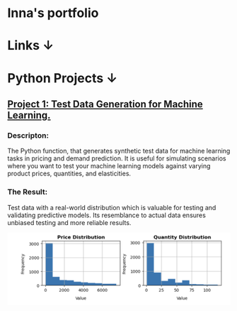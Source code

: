 # Inna's portfolio
# Links ↓

# Python Projects ↓
## [Project 1: Test Data Generation for Machine Learning.](https://github.com/Innesse/Test-data-creation-automation)
### Descripton:
The Python function, that generates synthetic test data for machine learning tasks in pricing and demand prediction. It is useful for simulating scenarios where you want to test your machine learning models against varying product prices, quantities, and elasticities.
### The Result:
Test data with a real-world distribution which is valuable for testing and validating predictive models. Its resemblance to actual data ensures unbiased testing and more reliable results.

![Distribution](images/Test%20data%20distribution.png)
